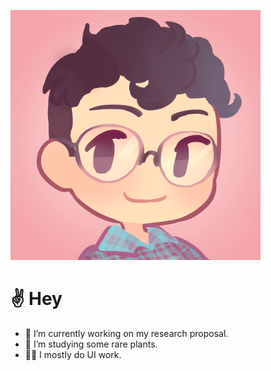 ![icon](nathan-icon.png)

# ✌️ Hey

- 🔭 I’m currently working on my research proposal.
- 🌱 I’m studying some rare plants.
- 👨‍💻 I mostly do UI work.
